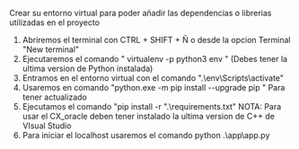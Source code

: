 Crear su entorno virtual para poder añadir las dependencias o librerias utilizadas en el proyecto

1. Abriremos el terminal con CTRL + SHIFT + Ñ o desde la opcion Terminal "New terminal"
2. Ejecutaremos el comando " virtualenv -p python3 env " (Debes tener la ultima version de Python instalada) 
3. Entramos en el entorno virtual con el comando ".\env\Scripts\activate"
4. Usaremos en comando "python.exe -m pip install --upgrade pip " Para tener actualizado
5. Ejecutamos el comando "pip install -r ".\requirements.txt"
NOTA: Para usar el CX_oracle deben tener instalado la ultima version de C++ de VIsual Studio
6. Para iniciar el localhost usaremos el comando python .\app\app.py
